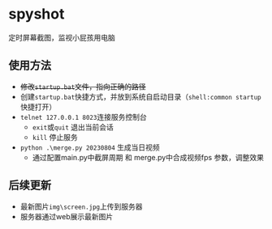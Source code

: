 # spyshot

定时屏幕截图，监视小屁孩用电脑

## 使用方法

* ~~修改`startup.bat`文件，指向正确的路径~~
* 创建`startup.bat`快捷方式，并放到系统自启动目录（`shell:common startup` 快捷打开）
* `telnet 127.0.0.1 8023`连接服务控制台
  * `exit`或`quit` 退出当前会话
  * `kill` 停止服务
* `python .\merge.py 20230804` 生成当日视频
  * 通过配置main.py中截屏周期 和 merge.py中合成视频fps 参数，调整效果

## 后续更新

* 最新图片`img\screen.jpg`上传到服务器
* 服务器通过web展示最新图片
